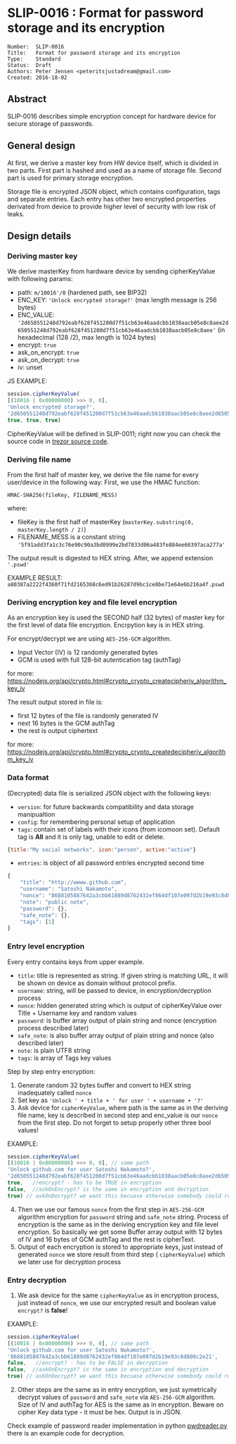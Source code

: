 # SLIP-0016 : Format for password storage and its encryption

```
Number:  SLIP-0016
Title:   Format for password storage and its encryption
Type:    Standard
Status:  Draft
Authors: Peter Jensen <peteritsjustadream@gmail.com>
Created: 2016-18-02
```

## Abstract

SLIP-0016 describes simple encryption concept for hardware device for secure storage of passwords.

## General design

At first, we derive a master key from HW device itself, which is divided in two parts.
First part is hashed and used as a name of storage file.
Second part is used for primary storage encryption.

Storage file is encrypted JSON object, which contains configuration, tags and separate entries. Each entry has other two encrypted properties derivated from  device to provide higher level of security with low risk of leaks.

## Design details

### Deriving master key

We derive masterKey from hardware device by sending cipherKeyValue with following params:
- path: `m/10016'/0` (hardened path, see BIP32)
- ENC_KEY: `'Unlock encrypted storage?'` (max length message is 256 bytes)
- ENC_VALUE: `'2d650551248d792eabf628f451200d7f51cb63e46aadcbb1038aacb05e8c8aee2d650551248d792eabf628f451200d7f51cb63e46aadcbb1038aacb05e8c8aee'` (in hexadecimal (128 /2), max length is 1024 bytes)
- encrypt: `true`
- ask_on_encrypt: `true`
- ask_on_decrypt: `true`
- iv: unset

JS EXAMPLE:

``` javascript
session.cipherKeyValue(
[(10016 | 0x80000000) >>> 0, 0],
'Unlock encrypted storage?',
'2d650551248d792eabf628f451200d7f51cb63e46aadcbb1038aacb05e8c8aee2d650551248d792eabf628f451200d7f51cb63e46aadcbb1038aacb05e8c8aee',
true, true, true)
```
CipherKeyValue will be defined in SLIP-0011; right now you can check the source code in [trezor source code](https://github.com/trezor/trezor-mcu/blob/master/firmware/fsm.c#L451-L483).

### Deriving file name

From the first half of master key, we derive the file name for every user/device in the following way:
First, we use the HMAC function:

`HMAC-SHA256(fileKey, FILENAME_MESS)`

where:

- fileKey is the first half of masterKey (`masterKey.substring(0, masterKey.length / 2)`)
- FILENAME_MESS is a constant string `'5f91add3fa1c3c76e90c90a3bd0999e2bd7833d06a483fe884ee60397aca277a'`

The output result is digested to HEX string. After, we append extension `'.pswd'`

EXAMPLE RESULT: `a80387a2222f4360f71fd2165368c6ed91b26287d9bc1ce8be71e64e6b216a4f.pswd`

### Deriving encryption key and file level encryption

As an encryption key is used the SECOND half (32 bytes) of master key for the first level of data file encryption. Encrpytion key is in HEX string.

For encrypt/decrypt we are using `AES-256-GCM` algorithm.

- Input Vector (IV) is 12 randomly generated bytes
- GCM is used with full 128-bit autentication tag (authTag)

for more: https://nodejs.org/api/crypto.html#crypto_crypto_createcipheriv_algorithm_key_iv

The result output stored in file is:

- first 12 bytes of the file is randomly generated IV
- next 16 bytes is the GCM authTag
- the rest is output ciphertext

for more: https://nodejs.org/api/crypto.html#crypto_crypto_createdecipheriv_algorithm_key_iv

### Data format

(Decrypted) data file is serialized JSON object with the following keys:

- `version`: for future backwards compatibility and data storage manipualtion
- `config`: for remembering personal setup of application
- `tags`: contain set of labels with their icons (from icomoon set). Default tag is **All** and it is only tag, unable to edit or delete.
``` javascript
{title:"My social networks", icon:"person", active:"active"}
```
- `entries`: is object of all password entries encrypted second time
``` javascript
{
    "title": "http://wwww.github.com",
    "username": "Satoshi Nakamoto",
    "nonce": "8688105887642a3cbb61889d8762432ef864df107e097d2b19e93c8d808c2e21",
    "note": "public note",
    "password": {},
    "safe_note": {},
    "tags": [1]
}
```

### Entry level encryption

Every entry contains keys from upper example.

- `title`: title is represented as string. If given string is matching URL, it will be shown on device as domain without protocol prefix.
- `username`: string, will be passed to device, in encryption/decryption process
- `nonce`: hidden generated string which is output of cipherKeyValue over Title + Username key and random values
- `password`: is buffer array output of plain string and nonce (encryption process described later)
- `safe_note`: is also buffer array output of plain string and nonce (also described later)
- `note`: is plain UTF8 string
- `tags`: is array of Tags key values

Step by step entry encryption:

1. Generate random 32 bytes buffer and convert to HEX string inadequately called `nonce`
2. Set key as `'Unlock ' + title + ' for user ' + username + '?'`
3. Ask device for `cipherKeyValue`, where path is the same as in the deriving file name, key is described in second step and enc_value is our `nonce` from the first step. Do not forget to setup properly other three bool values!

EXAMPLE:

``` javascript
session.cipherKeyValue(
[(10016 | 0x80000000) >>> 0, 0], // same path
'Unlock github.com for user Satoshi Nakamoto?',
'2d650551248d792eabf628f451200d7f51cb63e46aadcbb1038aacb05e8c8aee2d650551248d792eabf628f451200d7f51cb63e46aadcbb1038aacb05e8c8aee',
true,   //encrypt? - has to be TRUE in encryption
false,  //askOnEncrypt? is the same in encryption and decryption
true) // askOnDecrypt? we want this becuase otherwise somebody could rob us!
```

4. Then we use our famous `nonce` from the first step in `AES-256-GCM` algorithm encryption for `password` string and `safe_note` string. Process of encryption is the same as in the deriving encryption key and file level encryption. So basically we get some Buffer array output with 12 bytes of IV and 16 bytes of GCM authTag and the rest is cipherText.
5. Output of each encryption is stored to appropriate keys, just instead of generated `nonce` we store result from third step ( `cipherKeyValue`) which we later use for decryption process

### Entry decryption

1. We ask device for the same  `cipherKeyValue` as in encryption process, just instead of  `nonce`, we use our encrypted result and boolean value  `encrypt?` is **false**!

EXAMPLE:

``` javascript
session.cipherKeyValue(
[(10016 | 0x80000000) >>> 0, 0], // same path
'Unlock github.com for user Satoshi Nakamoto?',
'8688105887642a3cbb61889d8762432ef864df107e097d2b19e93c8d808c2e21',
false,   //encrypt? - has to be FALSE in decryption
false,  //askOnEncrypt? is the same in encryption and decryption
true) // askOnDecrypt? we want this becuase otherwise somebody could rob us!
```

2. Other steps are the same as in entry encryption, we just symetrically decrypt values of `password` and  `safe_note` via `AES-256-GCM` algorithm. Size of IV and authTag for AES is the same as in encryption. Beware on cipher Key data type - it must be hex. Output is in JSON.

Check example of password reader implementation in python [pwdreader.py](slip-0016/pwdreader.py) there is an example code for decryption.
